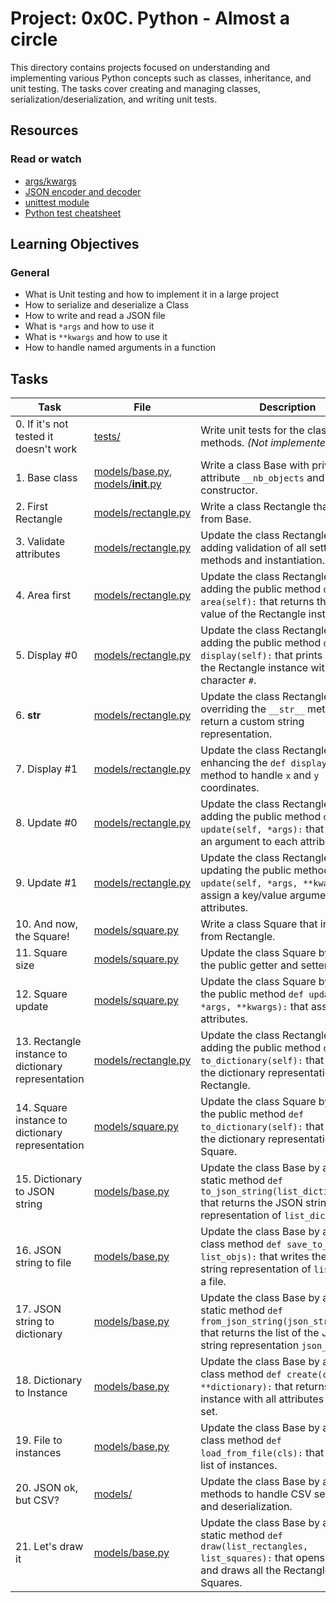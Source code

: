 # Project: 0x0C. Python - Almost a circle

This directory contains projects focused on understanding and implementing various Python concepts such as classes, inheritance, and unit testing. The tasks cover creating and managing classes, serialization/deserialization, and writing unit tests.

## Resources

### Read or watch

- [args/kwargs](https://realpython.com/python-kwargs-and-args/)
- [JSON encoder and decoder](https://docs.python.org/3/library/json.html)
- [unittest module](https://docs.python.org/3/library/unittest.html)
- [Python test cheatsheet](https://www.pythonsheets.com/notes/python-tests.html)

## Learning Objectives

### General

- What is Unit testing and how to implement it in a large project
- How to serialize and deserialize a Class
- How to write and read a JSON file
- What is `*args` and how to use it
- What is `**kwargs` and how to use it
- How to handle named arguments in a function

## Tasks

| Task                                                | File                                                                           | Description                                                                                                                                                    |
| --------------------------------------------------- | ------------------------------------------------------------------------------ | -------------------------------------------------------------------------------------------------------------------------------------------------------------- |
| 0. If it's not tested it doesn't work               | [tests/](./tests/)                                                             | Write unit tests for the classes and methods. _(Not implemented yet)_                                                                                          |
| 1. Base class                                       | [models/base.py](./models/base.py), [models/**init**.py](./models/__init__.py) | Write a class Base with private class attribute `__nb_objects` and a class constructor.                                                                        |
| 2. First Rectangle                                  | [models/rectangle.py](./models/rectangle.py)                                   | Write a class Rectangle that inherits from Base.                                                                                                               |
| 3. Validate attributes                              | [models/rectangle.py](./models/rectangle.py)                                   | Update the class Rectangle by adding validation of all setter methods and instantiation.                                                                       |
| 4. Area first                                       | [models/rectangle.py](./models/rectangle.py)                                   | Update the class Rectangle by adding the public method `def area(self):` that returns the area value of the Rectangle instance.                                |
| 5. Display #0                                       | [models/rectangle.py](./models/rectangle.py)                                   | Update the class Rectangle by adding the public method `def display(self):` that prints in stdout the Rectangle instance with the character `#`.               |
| 6. **str**                                          | [models/rectangle.py](./models/rectangle.py)                                   | Update the class Rectangle by overriding the `__str__` method to return a custom string representation.                                                        |
| 7. Display #1                                       | [models/rectangle.py](./models/rectangle.py)                                   | Update the class Rectangle by enhancing the `def display(self):` method to handle `x` and `y` coordinates.                                                     |
| 8. Update #0                                        | [models/rectangle.py](./models/rectangle.py)                                   | Update the class Rectangle by adding the public method `def update(self, *args):` that assigns an argument to each attribute.                                  |
| 9. Update #1                                        | [models/rectangle.py](./models/rectangle.py)                                   | Update the class Rectangle by updating the public method `def update(self, *args, **kwargs):` to assign a key/value argument to attributes.                    |
| 10. And now, the Square!                            | [models/square.py](./models/square.py)                                         | Write a class Square that inherits from Rectangle.                                                                                                             |
| 11. Square size                                     | [models/square.py](./models/square.py)                                         | Update the class Square by adding the public getter and setter `size`.                                                                                         |
| 12. Square update                                   | [models/square.py](./models/square.py)                                         | Update the class Square by adding the public method `def update(self, *args, **kwargs):` that assigns attributes.                                              |
| 13. Rectangle instance to dictionary representation | [models/rectangle.py](./models/rectangle.py)                                   | Update the class Rectangle by adding the public method `def to_dictionary(self):` that returns the dictionary representation of a Rectangle.                   |
| 14. Square instance to dictionary representation    | [models/square.py](./models/square.py)                                         | Update the class Square by adding the public method `def to_dictionary(self):` that returns the dictionary representation of a Square.                         |
| 15. Dictionary to JSON string                       | [models/base.py](./models/base.py)                                             | Update the class Base by adding the static method `def to_json_string(list_dictionaries):` that returns the JSON string representation of `list_dictionaries`. |
| 16. JSON string to file                             | [models/base.py](./models/base.py)                                             | Update the class Base by adding the class method `def save_to_file(cls, list_objs):` that writes the JSON string representation of `list_objs` to a file.      |
| 17. JSON string to dictionary                       | [models/base.py](./models/base.py)                                             | Update the class Base by adding the static method `def from_json_string(json_string):` that returns the list of the JSON string representation `json_string`.  |
| 18. Dictionary to Instance                          | [models/base.py](./models/base.py)                                             | Update the class Base by adding the class method `def create(cls, **dictionary):` that returns an instance with all attributes already set.                    |
| 19. File to instances                               | [models/base.py](./models/base.py)                                             | Update the class Base by adding the class method `def load_from_file(cls):` that returns a list of instances.                                                  |
| 20. JSON ok, but CSV?                               | [models/](./models/)                                                           | Update the class Base by adding methods to handle CSV serialization and deserialization.                                                                       |
| 21. Let's draw it                                   | [models/base.py](./models/base.py)                                             | Update the class Base by adding a static method `def draw(list_rectangles, list_squares):` that opens a window and draws all the Rectangles and Squares.       |
